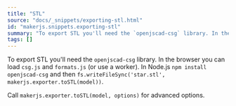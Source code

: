 ```yaml
---
title: "STL"
source: "docs/_snippets/exporting-stl.html"
id: "makerjs.snippets.exporting-stl"
summary: "To export STL you'll need the `openjscad-csg` library. In the browser you can load `csg.js` and `formats.js` (or use a worker). In Node.js `npm install openjscad-csg` and then `fs.writeFileSync('star.stl', makerjs.exporter.toSTL(model))`."
tags: []
---
```

To export STL you'll need the `openjscad-csg` library. In the browser you can load `csg.js` and `formats.js` (or use a worker). In Node.js `npm install openjscad-csg` and then `fs.writeFileSync('star.stl', makerjs.exporter.toSTL(model))`.

Call `makerjs.exporter.toSTL(model, options)` for advanced options.